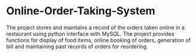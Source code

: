# Online-Order-Taking-System
The project stores and maintains a record of the orders taken online in a restaurant using python interface with MySQL. The project provides functions for display of food items, online booking of orders, generation of bill and maintaining past records of orders for reordering.
